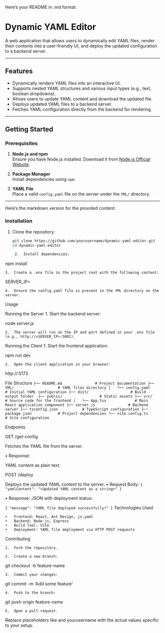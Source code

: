 Here’s your README in .md format:

# **Dynamic YAML Editor**

A web application that allows users to dynamically edit YAML files, render their contents into a user-friendly UI, and deploy the updated configuration to a backend server.

---

## **Features**
- Dynamically renders YAML files into an interactive UI.
- Supports nested YAML structures and various input types (e.g., text, boolean dropdowns).
- Allows users to update YAML content and download the updated file.
- Deploys updated YAML files to a backend server.
- Fetches YAML configuration directly from the backend for rendering.

---

## **Getting Started**

### **Prerequisites**
1. **Node.js and npm**  
   Ensure you have Node.js installed. Download it from [Node.js Official Website](https://nodejs.org/).

2. **Package Manager**  
   Install dependencies using `npm`.

3. **YAML File**  
   Place a valid `config.yaml` file on the server under the `YML/` directory.

---
Here’s the markdown version for the provided content:

### **Installation**
1. Clone the repository:
   ```bash
   git clone https://github.com/yourusername/dynamic-yaml-editor.git
   cd dynamic-yaml-editor

	2.	Install dependencies:

npm install


	3.	Create a .env file in the project root with the following content:

SERVER_IP=<Your-Server-IP>


	4.	Ensure the config.yaml file is present in the YML directory on the server.

Usage

Running the Server
	1.	Start the backend server:

node server.js


	2.	The server will run on the IP and port defined in your .env file (e.g., http://<SERVER_IP>:5001).

Running the Client
	1.	Start the frontend application:

npm run dev


	2.	Open the client application in your browser:

http://<Your-IP>:5173

File Structure
`
├── README.md               # Project documentation
├── YML/                    # YAML files directory
│   └── config.yaml         # Initial YAML configuration
├── dist/                   # Build output folder 
├── public/                 # Static assets
├── src/                    # Source code for the frontend
│   └── App.tsx             # Main React application component
├── server.js               # Backend server
├── tsconfig.json           # TypeScript configuration
├── package.json            # Project dependencies
└── vite.config.ts          # Vite configuration
`

Endpoints

GET /get-config

Fetches the YAML file from the server.

•	Response:

YAML content as plain text.


POST /deploy

Deploys the updated YAML content to the server.
•	Request Body:
`
{
  "yamlContent": "<Updated YAML content as a string>"
}
`

•	Response:
JSON with deployment status:

`
{
  "message": "YAML file deployed successfully!"
}
`
Technologies Used

	•	Frontend: React, Ant Design, js-yaml
	•	Backend: Node.js, Express
	•	Build Tool: Vite
	•	Deployment: YAML file deployment via HTTP POST requests

Contributing

	1.	Fork the repository.
 
	2.	Create a new branch:

git checkout -b feature-name


	3.	Commit your changes:

git commit -m 'Add some feature'


	4.	Push to the branch:

git push origin feature-name


	5.	Open a pull request.

Replace placeholders like <Your-Server-IP> and yourusername with the actual values specific to your setup.
